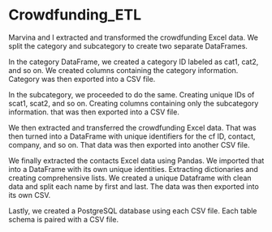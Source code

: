 # Crowdfunding_ETL

Marvina and I extracted and transformed the crowdfunding Excel data. 
We split the category and subcategory to create two separate DataFrames.

In the category DataFrame, we created a category ID labeled as cat1, cat2, and so on. 
We created columns containing the category information.
Category was then exported into a CSV file.

In the subcategory, we proceeded to do the same. 
Creating unique IDs of scat1, scat2, and so on. 
Creating columns containing only the subcategory information.
that was then exported into a CSV file.

We then extracted and transferred the crowdfunding Excel data.
That was then turned into a DataFrame with unique identifiers for the cf ID, contact, company, and so on. 
That data was then exported into another CSV file.

We finally extracted the contacts Excel data using Pandas.
We imported that into a DataFrame with its own unique identities. 
Extracting dictionaries and creating comprehensive lists.
We created a unique Dataframe with clean data and split each name by first and last. 
The data was then exported into its own CSV.

Lastly, we created a PostgreSQL database using each CSV file.
Each table schema is paired with a CSV file.

